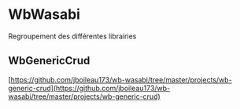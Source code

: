 # WbWasabi

Regroupement des différentes librairies

## WbGenericCrud

[https://github.com/jboileau173/wb-wasabi/tree/master/projects/wb-generic-crud](https://github.com/jboileau173/wb-wasabi/tree/master/projects/wb-generic-crud)
